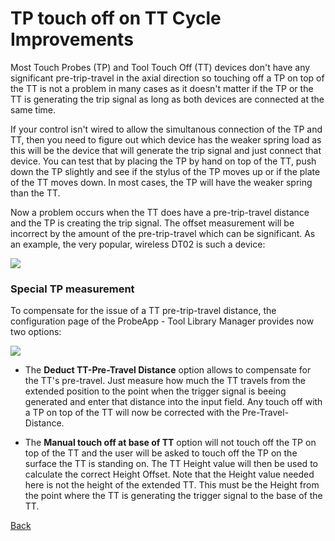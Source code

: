 # TP touch off on TT Cycle Improvements

Most Touch Probes (TP) and Tool Touch Off (TT) devices don't have any significant pre-trip-travel in the axial direction so touching off a TP on top of the TT is not a problem in many cases as it doesn't matter if the TP or the TT is generating the trip signal as long as both devices are connected at the same time.

If your control isn't wired to allow the simultanous connection of the TP and TT, then you need to figure out which device has the weaker spring load as this will be the device that will generate the trip signal and just connect that device. You can test that by placing the TP by hand on top of the TT, push down the TP slightly and see if the stylus of the TP moves up or if the plate of the TT moves down. In most cases, the TP will have the weaker spring than the TT.

Now a problem occurs when the TT does have a pre-trip-travel distance and the TP is creating the trip signal. The offset measurement will be incorrect by the amount of the pre-trip-travel which can be significant. As an example, the very popular, wireless DT02 is such a device:

![](/images/pa174.png)

### Special TP measurement
To compensate for the issue of a TT pre-trip-travel distance, the configuration page of the ProbeApp - Tool Library Manager provides now two options:

![](/images/pa175.png)

* The **Deduct TT-Pre-Travel Distance** option allows to compensate for the TT's pre-travel. Just measure how much the TT travels from the extended position to the point when the trigger signal is beeing generated and enter that distance into the input field. Any touch off with a TP on top of the TT will now be corrected with the Pre-Travel-Distance.

* The **Manual touch off at base of TT** option will not touch off the TP on top of the TT and the user will be asked to touch off the TP on the surface the TT is standing on.
The TT Height value will then be used to calculate the correct Height Offset. Note that the Height value needed here is not the height of the extended TT. This must be the Height from the point where the TT is generating the trigger signal to the base of the TT.



[Back](index.md)

